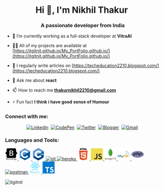 <h1 align="center">Hi 👋, I'm Nikhil Thakur <img src="https://giffiles.alphacoders.com/207/207838.gif" alt="" width="50"></h1>
<h3 align="center">A passionate developer from India</h3>

- 🔭 I’m currently working as a full-stack developer at **VitraAI**

- 👨‍💻 All of my projects are available at [https://itgitnit.github.io/My_PortFolio.github.io/](https://itgitnit.github.io/My_PortFolio.github.io/)

- 📝 I regularly write articles on [https://techeducation2210.blogspot.com/](https://techeducation2210.blogspot.com/)

- 💬 Ask me about **react**

- 📫 How to reach me **thakurnikhil2210@gmail.com**

- ⚡ Fun fact **I think i have good sense of Humour**

<h3 align="left">Connect with me:</h3>
<p align="center">
<a href="https://www.linkedin.com/in/nikhil-thakur-98237b182/" target="blank"><img src="https://img.shields.io/badge/LinkedIn-0077B5?style=for-the-badge&logo=linkedin&logoColor=white" alt="Linkedin" /></a>&nbsp;
<a href="https://codepen.io/thakur-nik" target="blank"><img src="https://img.shields.io/badge/Codepen-000000?style=for-the-badge&logo=codepen&logoColor=white" alt="CodePen" /></a>&nbsp;
<a href="https://twitter.com/NikThakur2210" target="blank"><img src="https://img.shields.io/badge/Twitter-1DA1F2?style=for-the-badge&logo=twitter&logoColor=white" alt="Twitter" /></a>&nbsp;  
  <a href="https://techeducation2210.blogspot.com/" target="blank"><img src="https://img.shields.io/badge/Blogger-FF5722?style=for-the-badge&logo=blogger&logoColor=white" alt="Blogger" /></a>&nbsp;
   <a href="thakurnikhil2210@gmail.com" target="blank"><img src="https://img.shields.io/badge/Gmail-D14836?style=for-the-badge&logo=gmail&logoColor=white" alt="Gmail" /></a>&nbsp;
</p>
<h3 align="left">Languages and Tools:</h3>
<p align="left"> <a href="https://getbootstrap.com" target="_blank"> <img src="https://raw.githubusercontent.com/devicons/devicon/master/icons/bootstrap/bootstrap-plain-wordmark.svg" alt="bootstrap" width="40" height="40"/> </a> <a href="https://www.cprogramming.com/" target="_blank"> <img src="https://raw.githubusercontent.com/devicons/devicon/master/icons/c/c-original.svg" alt="c" width="40" height="40"/> </a> <a href="https://www.w3schools.com/cpp/" target="_blank"> <img src="https://raw.githubusercontent.com/devicons/devicon/master/icons/cplusplus/cplusplus-original.svg" alt="cplusplus" width="40" height="40"/> </a> <a href="https://git-scm.com/" target="_blank"> <img src="https://www.vectorlogo.zone/logos/git-scm/git-scm-icon.svg" alt="git" width="40" height="40"/> </a> <a href="https://heroku.com" target="_blank"> <img src="https://www.vectorlogo.zone/logos/heroku/heroku-icon.svg" alt="heroku" width="40" height="40"/> </a> <a href="https://www.w3.org/html/" target="_blank"> <img src="https://raw.githubusercontent.com/devicons/devicon/master/icons/html5/html5-original-wordmark.svg" alt="html5" width="40" height="40"/> </a> <a href="https://developer.mozilla.org/en-US/docs/Web/JavaScript" target="_blank"> <img src="https://raw.githubusercontent.com/devicons/devicon/master/icons/javascript/javascript-original.svg" alt="javascript" width="40" height="40"/> </a> <a href="https://www.mongodb.com/" target="_blank"> <img src="https://raw.githubusercontent.com/devicons/devicon/master/icons/mongodb/mongodb-original-wordmark.svg" alt="mongodb" width="40" height="40"/> </a> <a href="https://www.mysql.com/" target="_blank"> <img src="https://raw.githubusercontent.com/devicons/devicon/master/icons/mysql/mysql-original-wordmark.svg" alt="mysql" width="40" height="40"/> </a> <a href="https://www.php.net" target="_blank"> <img src="https://raw.githubusercontent.com/devicons/devicon/master/icons/php/php-original.svg" alt="php" width="40" height="40"/> </a> <a href="https://postman.com" target="_blank"> <img src="https://www.vectorlogo.zone/logos/getpostman/getpostman-icon.svg" alt="postman" width="40" height="40"/> </a> <a href="https://reactjs.org/" target="_blank"> <img src="https://raw.githubusercontent.com/devicons/devicon/master/icons/react/react-original-wordmark.svg" alt="react" width="40" height="40"/> </a> <a href="https://www.typescriptlang.org/" target="_blank"> <img src="https://raw.githubusercontent.com/devicons/devicon/master/icons/typescript/typescript-original.svg" alt="typescript" width="40" height="40"/> </a> </p>

<p><img align="center" src="https://github-readme-stats.vercel.app/api/top-langs?username=itgitnit&show_icons=true&locale=en&layout=compact" alt="itgitnit" /></p>
